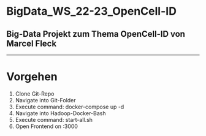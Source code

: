 # BigData_WS_22-23_OpenCell-ID
## Big-Data Projekt zum Thema OpenCell-ID von Marcel Fleck
-------------------------------------------------------------------------
# Vorgehen
1. Clone Git-Repo
2. Navigate into Git-Folder
3. Execute command: docker-compose up -d
4. Navigate into Hadoop-Docker-Bash
5. Execute command: start-all.sh
6. Open Frontend on <VM-IP-Adress>:3000

